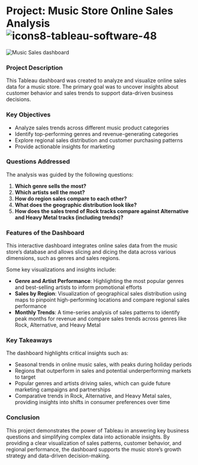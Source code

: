 # Project: Music Store Online Sales Analysis ![icons8-tableau-software-48](https://github.com/swaapnaa/TABLEAU-PROJECTS/assets/149737403/5324eb1a-8bb8-405f-ae23-5988bcfdd675)

![Music Sales dashboard](https://github.com/user-attachments/assets/6265ae0c-83c9-4234-a4c6-dadf886bb4c7)

### **Project Description**

This Tableau dashboard was created to analyze and visualize online sales data for a music store. The primary goal was to uncover insights about customer behavior and sales trends to support data-driven business decisions.

### **Key Objectives**

- Analyze sales trends across different music product categories
- Identify top-performing genres and revenue-generating categories
- Explore regional sales distribution and customer purchasing patterns
- Provide actionable insights for marketing

### **Questions Addressed**

The analysis was guided by the following questions:

1. **Which genre sells the most?**
2. **Which artists sell the most?**
3. **How do region sales compare to each other?**
4. **What does the geographic distribution look like?**
5. **How does the sales trend of Rock tracks compare against Alternative and Heavy Metal tracks (including trends)?**

### **Features of the Dashboard**

This interactive dashboard integrates online sales data from the music store’s database and allows slicing and dicing the data across various dimensions, such as genres and sales regions.

Some key visualizations and insights include:
- **Genre and Artist Performance**: Highlighting the most popular genres and best-selling artists to inform promotional efforts
- **Sales by Region**: Visualization of geographical sales distribution using maps to pinpoint high-performing locations and compare regional sales performance
- **Monthly Trends**: A time-series analysis of sales patterns to identify peak months for revenue and compare sales trends across genres like Rock, Alternative, and Heavy Metal

### **Key Takeaways**

The dashboard highlights critical insights such as:

- Seasonal trends in online music sales, with peaks during holiday periods
- Regions that outperform in sales and potential underperforming markets to target
- Popular genres and artists driving sales, which can guide future marketing campaigns and partnerships
- Comparative trends in Rock, Alternative, and Heavy Metal sales, providing insights into shifts in consumer preferences over time

### **Conclusion**

This project demonstrates the power of Tableau in answering key business questions and simplifying complex data into actionable insights. By providing a clear visualization of sales patterns, customer behavior, and regional performance, the dashboard supports the music store’s growth strategy and data-driven decision-making.
